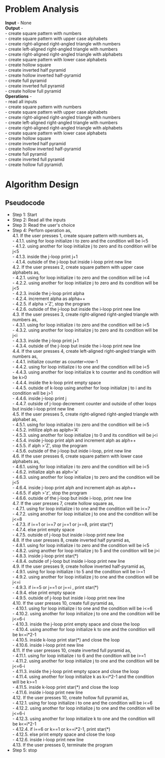 # Problem Analysis
**Input** - None\
**Output** - \
    - create square pattern with numbers\
    - create square pattern with upper case alphabets\
    - create right-aligned right-angled triangle with numbers\
    - create left-aligned right-angled triangle with numbers\
    - create right-aligned right-angled triangle with alphabets\
    - create square pattern with lower case alphabets\
    - create hollow square\
    - create inverted half pyramid\
    - create hollow inverted half-pyramid\
    - create full pyramid\
    - create inverted full pyramid\
    - create hollow full pyramid\
**Operations** -\
    - read all inputs\
    - create square pattern with numbers\
    - create square pattern with upper case alphabets\
    - create right-aligned right-angled triangle with numbers\
    - create left-aligned right-angled triangle with numbers\
    - create right-aligned right-angled triangle with alphabets\
    - create square pattern with lower case alphabets\
    - create hollow square\
    - create inverted half pyramid\
    - create hollow inverted half-pyramid\
    - create full pyramid\
    - create inverted full pyramid\
    - create hollow full pyramid\
# Algorithm Design
## Pseudocode
+ Step 1: Start
+ Step 2: Read all the inputs
+ Step 3: Read the user's choice
+ Step 4: Perforn operation as,\
      4.1. If the user presses 1, create square pattern with numbers as,\
                - 4.1.1. using for loop initialize i to zero and the condition will be i<5 \
                - 4.1.2. using another for loop initialize j to zero and its condition will be j<5\
                - 4.1.3. inside the j-loop print j+1\
                - 4.1.4. outside of the j-loop but inside i-loop print new line\
      4.2. If the user presses 2, create square pattern with upper case alphabets as,\
                - 4.2.1. using for loop initialize i to zero and the condition will be i<4\
                - 4.2.2. using another for loop initialize j to zero and its condition will be j<5\
                - 4.2.3. inside the j-loop print alpha\
                - 4.2.4. increment alpha as alpha++\
                - 4.2.5. if alpha >'Z', stop the program\
                - 4.2.6. outside of the j-loop but inside the i-loop print new line\
      4.3. If the user presses 3, create right-aligned right-angled triangle with numbers as,\
                - 4.3.1. using for loop initialize i to zero and the condition will be i<5\
                - 4.3.2. using another for loop initialize j to zero and its condition will be j<i\
                - 4.3.3. inside the j-loop print j+1\
                - 4.3.4. outside of the j-loop but inside the i-loop print new line\
      4.4. If the user presses 4, create left-aligned right-angled triangle with numbers as,\
               - 4.4.1. initialize counter as counter=row-1\
               - 4.4.2. using for loop initialize i to one and the condition will be i<5\
               - 4.4.3. using another for loop initialize k to counter and its condition will be k>0\
               - 4.4.4. inside the k-loop print empty space \
               - 4.4.5. outside of k-loop using another for loop initialize j to i and its condition will be j>1\
               - 4.4.6. inside j-loop print j\
               - 4.4.7. outside of j-loop decrement counter and outside of other loops but inside i-loop print new line\
     4.5. If the user presses 5, create right-aligned right-angled triangle with alphabet as,\
               - 4.5.1. using for loop initialize i to zero and the condition will be i<5\
               - 4.5.2. initilize alph as aplph='A'\
               - 4.5.3. using another for loop initialize j to 0 and its condition will be j<i\
               - 4.5.4. inside j-loop print alph and increment alph as alph++\
               - 4.5.5. if alph >'Z', stop the program\
               - 4.5.6. outside of the j-loop but inide i-loop, print new line\
     4.6.  If the user presses 6, create square pattern with lower case alphabets as,\
               - 4.6.1. using for loop initialize i to zero and the condition will be i<5\
               - 4.6.2. initialize alph as alph='a'\
               - 4.6.3. using another for loop initialize j to zero and the condition will be j<5\
               - 4.6.4. inside j-loop print alph and increment alph as alph++\
               - 4.6.5. if alph >'z', stop the program\
               - 4.6.6. outside of the j-loop but inide i-loop, print new line\
     4.7.  If the user presses 7, create hollow square as,\
              - 4.7.1. using for loop initialize i to one and the condition will be i<=7\
              - 4.7.2. using another for loop initialize j to one and the condition will be j<=8\
              - 4.7.3. if i==1 or i==7 or j==1 or j==8, print star(\*)\
              - 4.7.4. else print empty space\
              - 4.7.5. outside of j-loop but inside i-loop print new line\
     4.8. If the user presses 8, create inverted half pyramid as,\
              - 4.8.1. using for loop initialize i to zero and the condition will be i<5\
              - 4.8.2. using another for loop initialize j to 5 and the condition will be j>i\
              - 4.8.3. inside j-loop print star(\*)\
              - 4.8.4. outside of j-loop but inside i-loop print new line\
     4.9. If the user presses 9, create hollow inverted half-pyramid as,\
              - 4.9.1. using for loop initialize i to 5 and the condition will be i>=1\
              - 4.9.2. using another for loop initialize j to one and the condition will be j<=i\
              - 4.9.3. if i==5 or j==1 or j==i , print star\(*)\
              - 4.9.4. else print empty space\
              - 4.9.5. outside of j-loop but inside i-loop print new line\
    4.10. If the user presses 10, create full pyramid as, \
              - 4.10.1. using for loop initialize i to one and the condition will be i<=6\
              - 4.10.2. using another for loop initialize j to one and the condition will be j<=6-i\
              - 4.10.3. inside the j-loop print empty space and close the loop\
              - 4.10.4. using another for loop initialize k to one and the condition will be k<=i\*2-1\
              - 4.10.5. inside k-loop print star(\*) and close the loop\
              - 4.10.6. inside i-loop print new line\
  4.11. If the user presses 10, create inverted full pyramid as, \
              - 4.11.1. using for loop initialize i to 6 and the condition will be i>=1\
              - 4.11.2. using another for loop initialize j to one and the condition will be j<=6-i\
              - 4.11.3. inside the j-loop print empty space and close the loop\
              - 4.11.4. using another for loop initialize k as k=i\*2-1 and the condition will be k>=1\
              - 4.11.5. inside k-loop print star(\*) and close the loop\
              - 4.11.6. inside i-loop print new line\
   4.12. If the user presses 10, create hollow full pyramid  as, \
              - 4.12.1. using for loop initialize i to one and the condition will be i<=6\
              - 4.12.2. using another for loop initialize j to one and the condition will be j<=6-i\
              - 4.12.3. using another for loop initialize k to one and the condition will be k<=i\*2-1\
              - 4.12.4. if i==6 or k==1 or k==i\*2-1, print star(\*)\
              - 4.12.5. else print empty space and close the loop\
              - 4.12.6. inside i-loop print new line\
  4.13. If the user presses 0, terminate the program
+ Step 5: stop 












    
